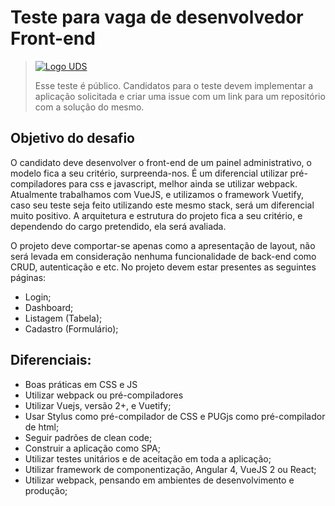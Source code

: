 # Teste para vaga de desenvolvedor Front-end

> [![Logo UDS](https://raw.githubusercontent.com/uds-tecnologia/teste-programador-back-end/master/logo%20uds%20azul%20escuro.png)](https://www.uds.com.br)
>
> Esse teste é público. Candidatos para o teste devem implementar a aplicação solicitada e criar uma issue com um link para um repositório com a solução do mesmo.

## Objetivo do desafio

O candidato deve desenvolver o front-end de um painel administrativo, o modelo fica a seu critério, surpreenda-nos. É um diferencial utilizar pré-compiladores para css e javascript, melhor ainda se utilizar webpack. Atualmente trabalhamos com VueJS, e utilizamos o framework Vuetify, caso seu teste seja feito utilizando este mesmo stack, será um diferencial muito positivo. A arquitetura e estrutura do projeto fica a seu critério, e dependendo do cargo pretendido, ela será avaliada. 

O projeto deve comportar-se apenas como a apresentação de layout, não será levada em consideração nenhuma funcionalidade de back-end como CRUD, autenticação e etc. No projeto devem estar presentes as seguintes páginas:

- Login;
- Dashboard;
- Listagem (Tabela);
- Cadastro (Formulário);

## Diferenciais:
- Boas práticas em CSS e JS
- Utilizar webpack ou pré-compiladores
- Utilizar Vuejs, versão 2+, e Vuetify;
- Usar Stylus como pré-compilador de CSS e PUGjs como pré-compilador de html;
- Seguir padrões de clean code;
- Construir a aplicação como SPA;
- Utilizar testes unitários e de aceitação em toda a aplicação;
- Utilizar framework de componentização, Angular 4, VueJS 2 ou React;
- Utilizar webpack, pensando em ambientes de desenvolvimento e produção;
